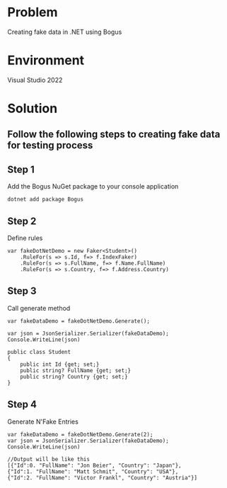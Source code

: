 # Problem
Creating fake data in .NET using Bogus


# Environment
Visual Studio 2022

# Solution
## Follow the following steps to creating fake data for testing process


## Step 1
Add the Bogus NuGet package to your console application

```
dotnet add package Bogus
```

## Step 2
Define rules

```
var fakeDotNetDemo = new Faker<Student>()
	.RuleFor(s => s.Id, f=> f.IndexFaker)
	.RuleFor(s => s.FullName, f=> f.Name.FullName)
	.RuleFor(s => s.Country, f=> f.Address.Country)
```

## Step 3
Call generate method

```
var fakeDataDemo = fakeDotNetDemo.Generate();

var json = JsonSerializer.Serializer(fakeDataDemo);
Console.WriteLine(json)

public class Student
{
	public int Id {get; set;}
	public string? FullName {get; set;}
	public string? Country {get; set;}
}
```

## Step 4
Generate N'Fake Entries

```
var fakeDataDemo = fakeDotNetDemo.Generate(2);
var json = JsonSerializer.Serializer(fakeDataDemo);
Console.WriteLine(json)

//Output will be like this
[{"Id":0. "FullName": "Jon Beier", "Country": "Japan"},
{"Id":1. "FullName": "Matt Schmit", "Country": "USA"},
{"Id":2. "FullName": "Victor Frankl", "Country": "Austria"}]
```

